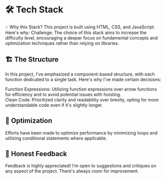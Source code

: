 # 🛠️ Tech Stack
💡 Why this Stack?
This project is built using HTML, CSS, and JavaScript. Here's why:
Challenge: The choice of this stack aims to increase the difficulty level, encouraging a deeper focus on fundamental concepts and optimization techniques rather than relying on libraries.

## 🏗️ The Structure
In this project, I've emphasized a component-based structure, with each function dedicated to a single task. Here's why I've made certain decisions:

Function Expressions: Utilizing function expressions over arrow functions for efficiency and to avoid potential issues with hoisting. <br />
Clean Code: Prioritized clarity and readability over brevity, opting for more understandable code even if it's slightly longer.

## 🚀 Optimization
Efforts have been made to optimize performance by minimizing loops and utilizing conditional statements where applicable.
## 📣 Honest Feedback
Feedback is highly appreciated! I'm open to suggestions and critiques on any aspect of the project. There's always room for improvement.

